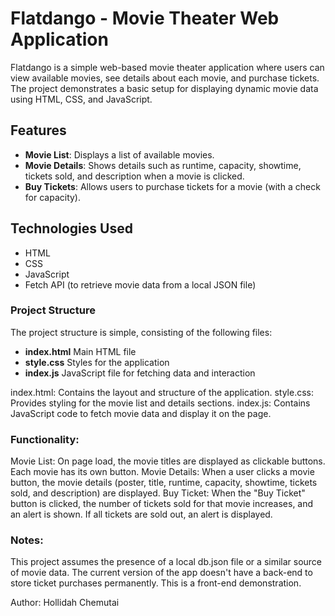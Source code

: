 

# Flatdango - Movie Theater Web Application

Flatdango is a simple web-based movie theater application where users can view available movies, see details about each movie, and purchase tickets. The project demonstrates a basic setup for displaying dynamic movie data using HTML, CSS, and JavaScript.

## Features

- **Movie List**: Displays a list of available movies.
- **Movie Details**: Shows details such as runtime, capacity, showtime, tickets sold, and description when a movie is clicked.
- **Buy Tickets**: Allows users to purchase tickets for a movie (with a check for capacity).

## Technologies Used

- HTML
- CSS
- JavaScript 
- Fetch API (to retrieve movie data from a local JSON file)

### Project Structure

The project structure is simple, consisting of the following files:

   - **index.html**    Main HTML file
   - **style.css**     Styles for the application
   - **index.js**      JavaScript file for fetching data and interaction

index.html: Contains the layout and structure of the application.
style.css: Provides styling for the movie list and details sections.
index.js: Contains JavaScript code to fetch movie data and display it on the page.

### Functionality:

Movie List: On page load, the movie titles are displayed as clickable buttons. Each movie has its own button.
Movie Details: When a user clicks a movie button, the movie details (poster, title, runtime, capacity, showtime, tickets sold, and description) are displayed.
Buy Ticket: When the "Buy Ticket" button is clicked, the number of tickets sold for that movie increases, and an alert is shown. If all tickets are sold out, an alert is displayed.

### Notes:

This project assumes the presence of a local db.json file or a similar source of movie data.
The current version of the app doesn't have a back-end to store ticket purchases permanently. This is a front-end demonstration.

Author: Hollidah Chemutai
